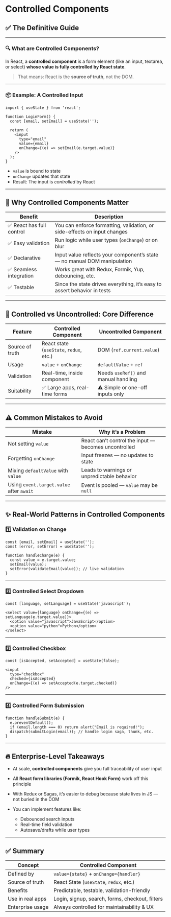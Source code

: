 

# Controlled Components

## ✅ The Definitive Guide

---

### 🔍 What are Controlled Components?

In React, a **controlled component** is a form element (like an input, textarea, or select) **whose value is fully controlled by React state**.

> That means: React is the **source of truth**, not the DOM.

---

### 📦 Example: A Controlled Input

```tsx
import { useState } from 'react';

function LoginForm() {
  const [email, setEmail] = useState('');

  return (
    <input
      type="email"
      value={email}
      onChange={(e) => setEmail(e.target.value)}
    />
  );
}
```

* `value` is bound to state
* `onChange` updates that state
* Result: The input is *controlled* by React

---

## 🧠 Why Controlled Components Matter 

| Benefit                  | Description                                                              |
| ------------------------ | ------------------------------------------------------------------------ |
| ✅ React has full control | You can enforce formatting, validation, or side-effects on input changes |
| ✅ Easy validation        | Run logic while user types (`onChange`) or on blur                       |
| ✅ Declarative            | Input value reflects your component’s state — no manual DOM manipulation |
| ✅ Seamless integration   | Works great with Redux, Formik, Yup, debouncing, etc.                    |
| ✅ Testable               | Since the state drives everything, it’s easy to assert behavior in tests |

---

## 🧰 Controlled vs Uncontrolled: Core Difference

| Feature         | Controlled Component                    | Uncontrolled Component               |
| --------------- | --------------------------------------- | ------------------------------------ |
| Source of truth | React state (`useState`, `redux`, etc.) | DOM (`ref.current.value`)            |
| Usage           | `value` + `onChange`                    | `defaultValue` + `ref`               |
| Validation      | Real-time, inside component             | Needs `useRef()` and manual handling |
| Suitability     | ✅ Large apps, real-time forms           | ⚠️ Simple or one-off inputs only     |

---

## ⚠️ Common Mistakes to Avoid

| Mistake                                  | Why it’s a Problem                                   |
| ---------------------------------------- | ---------------------------------------------------- |
| Not setting `value`                      | React can’t control the input — becomes uncontrolled |
| Forgetting `onChange`                    | Input freezes — no updates to state                  |
| Mixing `defaultValue` with `value`       | Leads to warnings or unpredictable behavior          |
| Using `event.target.value` after `await` | Event is pooled — `value` may be `null`              |

---

## ✨ Real-World Patterns in Controlled Components

### 1️⃣ Validation on Change

```tsx
const [email, setEmail] = useState('');
const [error, setError] = useState('');

function handleChange(e) {
  const value = e.target.value;
  setEmail(value);
  setError(validateEmail(value)); // live validation
}
```

---

### 2️⃣ Controlled Select Dropdown

```tsx
const [language, setLanguage] = useState('javascript');

<select value={language} onChange={(e) => setLanguage(e.target.value)}>
  <option value="javascript">JavaScript</option>
  <option value="python">Python</option>
</select>
```

---

### 3️⃣ Controlled Checkbox

```tsx
const [isAccepted, setAccepted] = useState(false);

<input
  type="checkbox"
  checked={isAccepted}
  onChange={(e) => setAccepted(e.target.checked)}
/>
```

---

### 4️⃣ Controlled Form Submission

```tsx
function handleSubmit(e) {
  e.preventDefault();
  if (email.length === 0) return alert("Email is required!");
  dispatch(submitLogin(email)); // handle login saga, thunk, etc.
}
```

---

## 🔥 Enterprise-Level Takeaways

* At scale, **controlled components** give you full traceability of user input
* All **React form libraries (Formik, React Hook Form)** work off this principle
* With Redux or Sagas, it’s easier to debug because state lives in JS — not buried in the DOM
* You can implement features like:

  * Debounced search inputs
  * Real-time field validation
  * Autosave/drafts while user types

---

## ✅ Summary

| Concept          | Controlled Component                            |
| ---------------- | ----------------------------------------------- |
| Defined by       | `value={state}` + `onChange={handler}`          |
| Source of truth  | React State (`useState`, `redux`, etc.)         |
| Benefits         | Predictable, testable, validation-friendly      |
| Use in real apps | Login, signup, search, forms, checkout, filters |
| Enterprise usage      | Always controlled for maintainability & UX      |

